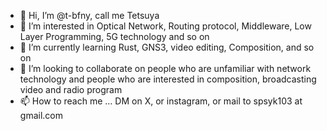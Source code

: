 - 👋 Hi, I’m @t-bfny, call me Tetsuya
- 👀 I’m interested in Optical Network, Routing protocol, Middleware, Low Layer Programming, 5G technology and so on
- 🌱 I’m currently learning Rust, GNS3, video editing, Composition, and so on
- 💞️ I’m looking to collaborate on people who are unfamiliar with network technology and people who are interested in composition, broadcasting video and radio program
- 📫 How to reach me ... DM on X, or instagram, or mail to spsyk103 at gmail.com

<!---
t-bfny/t-bfny is a ✨ special ✨ repository because its `README.md` (this file) appears on your GitHub profile.
You can click the Preview link to take a look at your changes.
--->

